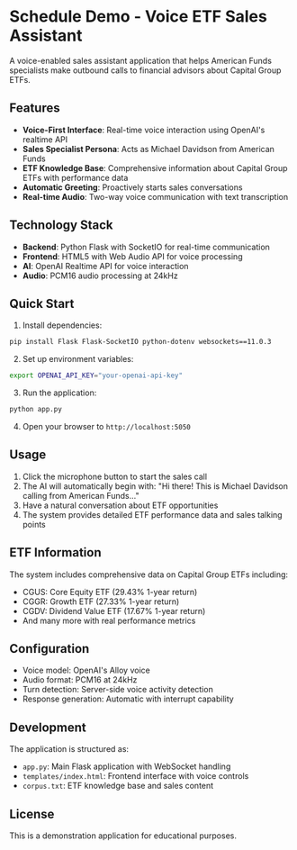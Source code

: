 # Schedule Demo - Voice ETF Sales Assistant

A voice-enabled sales assistant application that helps American Funds specialists make outbound calls to financial advisors about Capital Group ETFs.

## Features

- **Voice-First Interface**: Real-time voice interaction using OpenAI's realtime API
- **Sales Specialist Persona**: Acts as Michael Davidson from American Funds
- **ETF Knowledge Base**: Comprehensive information about Capital Group ETFs with performance data
- **Automatic Greeting**: Proactively starts sales conversations
- **Real-time Audio**: Two-way voice communication with text transcription

## Technology Stack

- **Backend**: Python Flask with SocketIO for real-time communication
- **Frontend**: HTML5 with Web Audio API for voice processing
- **AI**: OpenAI Realtime API for voice interaction
- **Audio**: PCM16 audio processing at 24kHz

## Quick Start

1. Install dependencies:
```bash
pip install Flask Flask-SocketIO python-dotenv websockets==11.0.3
```

2. Set up environment variables:
```bash
export OPENAI_API_KEY="your-openai-api-key"
```

3. Run the application:
```bash
python app.py
```

4. Open your browser to `http://localhost:5050`

## Usage

1. Click the microphone button to start the sales call
2. The AI will automatically begin with: "Hi there! This is Michael Davidson calling from American Funds..."
3. Have a natural conversation about ETF opportunities
4. The system provides detailed ETF performance data and sales talking points

## ETF Information

The system includes comprehensive data on Capital Group ETFs including:
- CGUS: Core Equity ETF (29.43% 1-year return)
- CGGR: Growth ETF (27.33% 1-year return)  
- CGDV: Dividend Value ETF (17.67% 1-year return)
- And many more with real performance metrics

## Configuration

- Voice model: OpenAI's Alloy voice
- Audio format: PCM16 at 24kHz
- Turn detection: Server-side voice activity detection
- Response generation: Automatic with interrupt capability

## Development

The application is structured as:
- `app.py`: Main Flask application with WebSocket handling
- `templates/index.html`: Frontend interface with voice controls
- `corpus.txt`: ETF knowledge base and sales content

## License

This is a demonstration application for educational purposes.